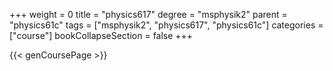 +++
weight = 0
title = "physics617"
degree = "msphysik2"
parent = "physics61c"
tags = ["msphysik2", "physics617", "physics61c"]
categories = ["course"]
bookCollapseSection = false
+++

{{< genCoursePage >}}
